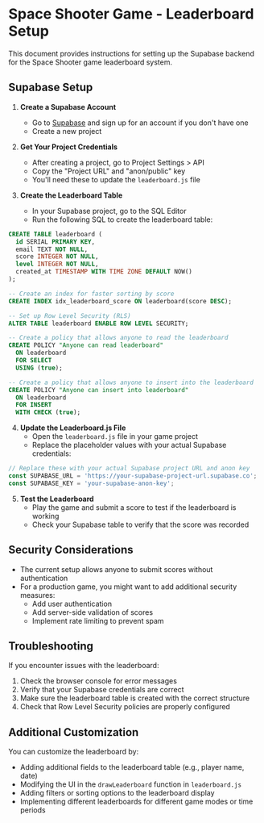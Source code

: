 # Space Shooter Game - Leaderboard Setup

This document provides instructions for setting up the Supabase backend for the Space Shooter game leaderboard system.

## Supabase Setup

1. **Create a Supabase Account**
   - Go to [Supabase](https://supabase.com/) and sign up for an account if you don't have one
   - Create a new project

2. **Get Your Project Credentials**
   - After creating a project, go to Project Settings > API
   - Copy the "Project URL" and "anon/public" key
   - You'll need these to update the `leaderboard.js` file

3. **Create the Leaderboard Table**
   - In your Supabase project, go to the SQL Editor
   - Run the following SQL to create the leaderboard table:

```sql
CREATE TABLE leaderboard (
  id SERIAL PRIMARY KEY,
  email TEXT NOT NULL,
  score INTEGER NOT NULL,
  level INTEGER NOT NULL,
  created_at TIMESTAMP WITH TIME ZONE DEFAULT NOW()
);

-- Create an index for faster sorting by score
CREATE INDEX idx_leaderboard_score ON leaderboard(score DESC);

-- Set up Row Level Security (RLS)
ALTER TABLE leaderboard ENABLE ROW LEVEL SECURITY;

-- Create a policy that allows anyone to read the leaderboard
CREATE POLICY "Anyone can read leaderboard" 
  ON leaderboard 
  FOR SELECT 
  USING (true);

-- Create a policy that allows anyone to insert into the leaderboard
CREATE POLICY "Anyone can insert into leaderboard" 
  ON leaderboard 
  FOR INSERT 
  WITH CHECK (true);
```

4. **Update the Leaderboard.js File**
   - Open the `leaderboard.js` file in your game project
   - Replace the placeholder values with your actual Supabase credentials:

```javascript
// Replace these with your actual Supabase project URL and anon key
const SUPABASE_URL = 'https://your-supabase-project-url.supabase.co';
const SUPABASE_KEY = 'your-supabase-anon-key';
```

5. **Test the Leaderboard**
   - Play the game and submit a score to test if the leaderboard is working
   - Check your Supabase table to verify that the score was recorded

## Security Considerations

- The current setup allows anyone to submit scores without authentication
- For a production game, you might want to add additional security measures:
  - Add user authentication
  - Add server-side validation of scores
  - Implement rate limiting to prevent spam

## Troubleshooting

If you encounter issues with the leaderboard:

1. Check the browser console for error messages
2. Verify that your Supabase credentials are correct
3. Make sure the leaderboard table is created with the correct structure
4. Check that Row Level Security policies are properly configured

## Additional Customization

You can customize the leaderboard by:

- Adding additional fields to the leaderboard table (e.g., player name, date)
- Modifying the UI in the `drawLeaderboard` function in `leaderboard.js`
- Adding filters or sorting options to the leaderboard display
- Implementing different leaderboards for different game modes or time periods 